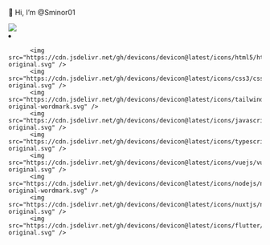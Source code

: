 👋 Hi, I’m @Sminor01

<img src = "https://www.codewars.com/users/Sminor01/badges/large">
<li>
          
          <img src="https://cdn.jsdelivr.net/gh/devicons/devicon@latest/icons/html5/html5-original.svg" />
          <img src="https://cdn.jsdelivr.net/gh/devicons/devicon@latest/icons/css3/css3-original.svg" />
          <img src="https://cdn.jsdelivr.net/gh/devicons/devicon@latest/icons/tailwindcss/tailwindcss-original-wordmark.svg" />
          <img src="https://cdn.jsdelivr.net/gh/devicons/devicon@latest/icons/javascript/javascript-original.svg" />
          <img src="https://cdn.jsdelivr.net/gh/devicons/devicon@latest/icons/typescript/typescript-original.svg" />
          <img src="https://cdn.jsdelivr.net/gh/devicons/devicon@latest/icons/vuejs/vuejs-original.svg" />
          <img src="https://cdn.jsdelivr.net/gh/devicons/devicon@latest/icons/nodejs/nodejs-original-wordmark.svg" />
          <img src="https://cdn.jsdelivr.net/gh/devicons/devicon@latest/icons/nuxtjs/nuxtjs-original.svg" />
          <img src="https://cdn.jsdelivr.net/gh/devicons/devicon@latest/icons/flutter/flutter-original.svg" />
</li>
          
